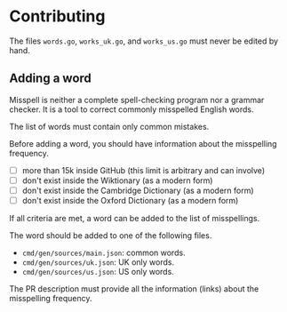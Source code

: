 # Contributing

The files `words.go`, `works_uk.go`, and `works_us.go` must never be edited by hand.

## Adding a word

Misspell is neither a complete spell-checking program nor a grammar checker.
It is a tool to correct commonly misspelled English words.

The list of words must contain only common mistakes.

Before adding a word, you should have information about the misspelling frequency.

- [ ] more than 15k inside GitHub (this limit is arbitrary and can involve)
- [ ] don't exist inside the Wiktionary (as a modern form)
- [ ] don't exist inside the Cambridge Dictionary (as a modern form)
- [ ] don't exist inside the Oxford Dictionary (as a modern form)

If all criteria are met, a word can be added to the list of misspellings.

The word should be added to one of the following files.

- `cmd/gen/sources/main.json`: common words.
- `cmd/gen/sources/uk.json`: UK only words.
- `cmd/gen/sources/us.json`: US only words.

The PR description must provide all the information (links) about the misspelling frequency.
